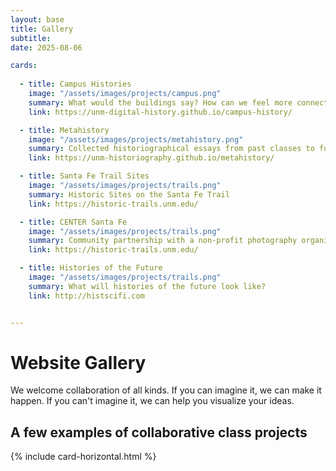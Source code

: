```yaml
---
layout: base
title: Gallery
subtitle: 
date: 2025-08-06

cards: 
  
  - title: Campus Histories
    image: "/assets/images/projects/campus.png"
    summary: What would the buildings say? How can we feel more connected to the rich history of our campus?
    link: https://unm-digital-history.github.io/campus-history/

  - title: Metahistory
    image: "/assets/images/projects/metahistory.png"
    summary: Collected historiographical essays from past classes to future ones.
    link: https://unm-historiography.github.io/metahistory/

  - title: Santa Fe Trail Sites
    image: "/assets/images/projects/trails.png"
    summary: Historic Sites on the Santa Fe Trail
    link: https://historic-trails.unm.edu/

  - title: CENTER Santa Fe
    image: "/assets/images/projects/trails.png"
    summary: Community partnership with a non-profit photography organization
    link: https://historic-trails.unm.edu/

  - title: Histories of the Future 
    image: "/assets/images/projects/trails.png"
    summary: What will histories of the future look like? 
    link: http://histscifi.com


---
```


# Website Gallery
We welcome collaboration of all kinds. If you can imagine it, we can make it happen. If you can't imagine it, we can help you visualize your ideas.

## A few examples of collaborative class projects
{% include card-horizontal.html %}
